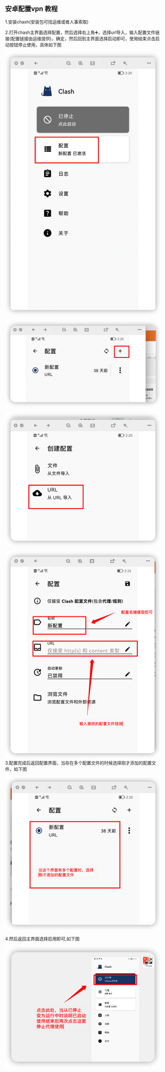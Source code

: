 ## 安卓配置vpn 教程

1.安装chash(安装包可找运维或者人事索取)

2.打开chash主界面选择配置，然后选择右上角➕，选择url导入，输入配置文件链接(配置链接由运维提供)，确定，然后回到主界面选择启动即可，使用结束点击启动按钮停止使用，具体如下图

![Screenshot](img/ad01.png)

![Screenshot](img/ad02.png)

![Screenshot](img/ad03.png)

![Screenshot](img/ad04.png)
3.配置完成后返回配置界面，当存在多个配置文件的时候选择刚才添加的配置文件，如下图

![Screenshot](img/ad05.png)


4.然后返回主界面选择启用即可,如下图

![Screenshot](img/ad06.png)


